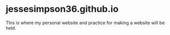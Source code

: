 # jessesimpson36.github.io
This is where my personal website and practice for making a website will be held.
